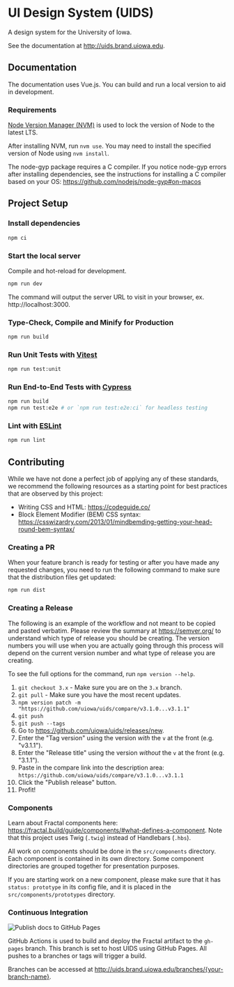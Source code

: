 # UI Design System (UIDS)
A design system for the University of Iowa.

See the documentation at http://uids.brand.uiowa.edu.

## Documentation
The documentation uses Vue.js. You can build and run a local version to aid in development.

### Requirements
[Node Version Manager (NVM)](https://github.com/nvm-sh/nvm) is used to lock the version of Node to the latest LTS.

After installing NVM, run `nvm use`. You may need to install the specified version of Node using `nvm install`.

The node-gyp package requires a C compiler. If you notice node-gyp errors after installing dependencies, see the instructions for installing a C compiler based on your OS: https://github.com/nodejs/node-gyp#on-macos

## Project Setup

### Install dependencies

```sh
npm ci
```

### Start the local server
Compile and hot-reload for development.

```sh
npm run dev
```
The command will output the server URL to visit in your browser, ex. http://localhost:3000.

### Type-Check, Compile and Minify for Production

```sh
npm run build
```

### Run Unit Tests with [Vitest](https://vitest.dev/)

```sh
npm run test:unit
```

### Run End-to-End Tests with [Cypress](https://www.cypress.io/)

```sh
npm run build
npm run test:e2e # or `npm run test:e2e:ci` for headless testing
```

### Lint with [ESLint](https://eslint.org/)

```sh
npm run lint
```

## Contributing
While we have not done a perfect job of applying any of these standards, we recommend the following resources as a starting point for best practices that are observed by this project:
* Writing CSS and HTML: https://codeguide.co/
* Block Element Modifier (BEM) CSS syntax: https://csswizardry.com/2013/01/mindbemding-getting-your-head-round-bem-syntax/

### Creating a PR
When your feature branch is ready for testing or after you have made any requested changes, you need to run the following command to make sure that the distribution files get updated:
```bash
npm run dist
```

### Creating a Release
The following is an example of the workflow and not meant to be copied and pasted verbatim. Please review the summary at https://semver.org/ to understand which type of release you should be creating. The version numbers you will use when you are actually going through this process will depend on the current version number and what type of release you are creating.

To see the full options for the command, run `npm version --help`.
1. `git checkout 3.x` - Make sure you are on the `3.x` branch.
2. `git pull` - Make sure you have the most recent updates.
4. `npm version patch -m "https://github.com/uiowa/uids/compare/v3.1.0...v3.1.1"`
5. `git push`
6. `git push --tags`
7. Go to https://github.com/uiowa/uids/releases/new.
8. Enter the "Tag version" using the version _with_ the `v` at the front (e.g. "v3.1.1").
9. Enter the "Release title" using the version _without_ the `v` at the front (e.g. "3.1.1").
10. Paste in the compare link into the description area: `https://github.com/uiowa/uids/compare/v3.1.0...v3.1.1`
11. Click the "Publish release" button.
12. Profit!

### Components
Learn about Fractal components here: https://fractal.build/guide/components/#what-defines-a-component. Note that this project uses Twig (`.twig`) instead of Handlebars (`.hbs`).

All work on components should be done in the `src/components` directory. Each component is contained in its own directory. Some component directories are grouped together for presentation purposes.

If you are starting work on a new component, please make sure that it has `status: prototype` in its config file, and it is placed in the `src/components/prototypes` directory.

### Continuous Integration
![Publish docs to GitHub Pages](https://github.com/uiowa/uids/workflows/Publish%20docs%20to%20GitHub%20Pages/badge.svg)

GitHub Actions is used to build and deploy the Fractal artifact to the `gh-pages` branch. This branch is set to host UIDS using GitHub Pages. All pushes to a branches or tags will trigger a build.

Branches can be accessed at http://uids.brand.uiowa.edu/branches/{your-branch-name}.



